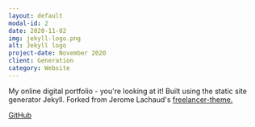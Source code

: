 ```yaml
---
layout: default
modal-id: 2
date: 2020-11-02
img: jekyll-logo.png
alt: Jekyll logo
project-date: November 2020
client: Generation
category: Website
---
```


My online digital portfolio - you're looking at it! Built using the static site generator Jekyll. Forked from Jerome Lachaud's
[freelancer-theme.](https://github.com/jeromelachaud/freelancer-theme)

<a href="https://github.com/jacobcallear/jacobcallear.github.io">
  <i class="fa fa-fw fa-github"></i>
  GitHub
</a>

